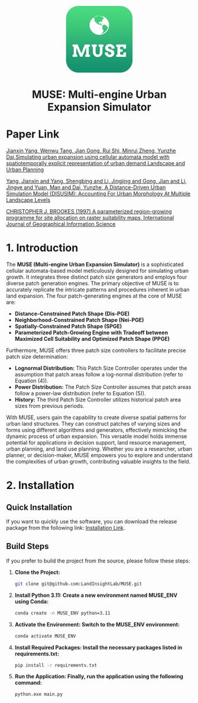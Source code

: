 <p align="center">
  <img width="180" src="./resources/png/MUSE.png" alt="MUSE_LOGO">
  <h1 align="center">MUSE: Multi-engine Urban Expansion Simulator</h1>
</p>

# Paper Link

<a href="https://doi.org/10.1080/136588197242329">Jianxin Yang, Wenwu Tang, Jian Gong, Rui Shi, Minrui Zheng, Yunzhe Dai,Simulating urban expansion using cellular automata model with spatiotemporally explicit representation of urban demand,Landscape and Urban Planning</a>

<a href="http://dx.doi.org/10.2139/ssrn.4171720">Yang, Jianxin and Yang, Shengbing and Li, Jingjing and Gong, Jian and Li, Jingye and Yuan, Man and Dai, Yunzhe, A Distance-Driven Urban Simulation Model (DISUSIM): Accounting For Urban Morphology At Multiple Landscape Levels</a>

<a href="https://doi.org/10.1080/136588197242329">CHRISTOPHER J. BROOKES (1997) A parameterized region-growing programme for site allocation on raster suitability maps, International Journal of Geographical Information Science</a>

# 1. Introduction

The **MUSE (Multi-engine Urban Expansion Simulator)** is a sophisticated cellular automata-based model meticulously designed for simulating urban growth. It integrates three distinct patch size generators and employs four diverse patch generation engines. The primary objective of MUSE is to accurately replicate the intricate patterns and procedures inherent in urban land expansion. The four patch-generating engines at the core of MUSE are:

- **Distance-Constrained Patch Shape (Dis-PGE)**
- **Neighborhood-Constrained Patch Shape (Nei-PGE)**
- **Spatially-Constrained Patch Shape (SPGE)**
- **Parameterized Patch-Growing Engine with Tradeoff between Maximized Cell Suitability and Optimized Patch Shape (PPGE)**

Furthermore, MUSE offers three patch size controllers to facilitate precise patch size determination:

- **Lognormal Distribution:** This Patch Size Controller operates under the assumption that patch areas follow a log-normal distribution (refer to Equation (4)).
- **Power Distribution:** The Patch Size Controller assumes that patch areas follow a power-law distribution (refer to Equation (5)).
- **History:** The third Patch Size Controller utilizes historical patch area sizes from previous periods.

With MUSE, users gain the capability to create diverse spatial patterns for urban land structures. They can construct patches of varying sizes and forms using different algorithms and generators, effectively mimicking the dynamic process of urban expansion. This versatile model holds immense potential for applications in decision support, land resource management, urban planning, and land use planning. Whether you are a researcher, urban planner, or decision-maker, MUSE empowers you to explore and understand the complexities of urban growth, contributing valuable insights to the field.

# 2. Installation

## Quick Installation

If you want to quickly use the software, you can download the release package from the following link: [Installation Link](https://github.com/LandInsightLab/MUSE/releases/tag/v2.0.0).

## Build Steps

If you prefer to build the project from the source, please follow these steps:

1. **Clone the Project:**

   ```bash
   git clone git@github.com:LandInsightLab/MUSE.git
2. **Install Python 3.11: Create a new environment named MUSE_ENV using Conda:**

   ```bash
   conda create -n MUSE_ENV python=3.11
3. **Activate the Environment: Switch to the MUSE_ENV environment:**

   ```bash
   conda activate MUSE_ENV
4. **Install Required Packages: Install the necessary packages listed in requirements.txt:**

   ```bash
   pip install -r requirements.txt
5. **Run the Application: Finally, run the application using the following command:**

   ```bash
   python.exe main.py
